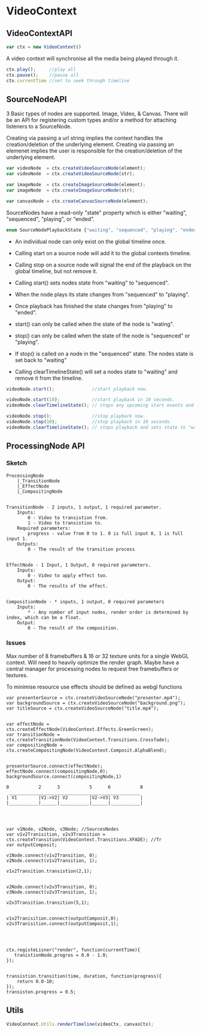 # VideoContext

## VideoContextAPI

```JavaScript
var ctx = new VideoContext()
```

A video context will synchronise all the media being played through it.


```JavaScript
ctx.play();     //play all
ctx.pause();    //pause all
ctx.currentTime //set to seek through timeline
```


## SourceNodeAPI

3 Basic types of nodes are supported. Image, Video, & Canvas. There will be an API for registering custom types and/or a method for attaching listeners to a SourceNode.

Creating via passing a url string implies the context handles the creation/deletion of the underlying element. Creating via passing an elemenet implies the user is responsible for the creation/deletion of the underlying element.

```JavaScript
var videoNode  = ctx.createVideoSourceNode(element);
var videoNode  = ctx.createVideoSourceNode(str);

var imageNode  = ctx.createImageSourceNode(element);
var imageNode  = ctx.createImageSourceNode(str);

var canvasNode = ctx.createCanvasSourceNode(element);
```


SourceNodes have a read-only "state" property which is either "waiting", "sequenced", "playing", or "ended".
```JavaScript
enum SourceNodePlaybackState {"waiting", "sequenced", "playing", "ended"};
```


* An individual node can only exist on the global timeline once.
* Calling start on a source node will add it to the global contexts timeline.
* Calling stop on a source node will signal the end of the playback on the global timeline, but not remove it.

* Calling start() sets nodes state from "waiting" to "sequenced".
* When the node plays its state changes from "sequenced" to "playing".
* Once playback has finished the state changes from "playing" to "ended".

* start() can only be called when the state of the node is "wating".
* stop() can only be called when the state of the node is "sequenced" or "playing".
* If stop() is called on a node in the "sequenced" state. The nodes state is set back to "waiting"
* Calling clearTimelineState() will set a nodes state to "waiting" and remove it from the timeline.


```JavaScript
videoNode.start();              //start playback now.

videoNode.start(10);            //start playback in 10 seconds.
videoNode.clearTimelineState(); // stops any upcoming start events and sets state to "waiting"

videoNode.stop();               //stop playback now.
videoNode.stop(10);             //stop playback in 10 seconds.
videoNode.clearTimelineState(); // stops playback and sets state to "waiting"
```






## ProcessingNode API

### Sketch
```
ProcessingNode
    |_TransitionNode
    |_EffectNode
    |_CompositingNode


TransitionNode - 2 inputs, 1 output, 1 required parameter.
    Inputs:
        0 - Video to transistion from.
        1 - Video to transistion to.
    Required parameters:
        progress - value from 0 to 1. 0 is full input 0, 1 is full input 1.
    Outputs:
        0 - The result of the transition process


EffectNode - 1 Input, 1 Output, 0 required parameters.
    Inputs:
        0 - Video to apply effect too.
    Output:
        0 - The results of the effect.


CompositionNode - * inputs, 1 output, 0 required parameters
    Inputs:
        * - Any number of input nodes, render order is determined by index, which can be a float.
    Output:
        0 - The result of the composition.
```
### Issues
Max number of 8 framebuffers & 16 or 32 texture units for a single WebGL context. Will need to heavily optimize the render graph. Maybe have a central manager for processing nodes to request free framebuffers or textures.

To minimise resource use effects should be defined as webgl functions 


```
var presenterSource = ctx.createVideoSourceNode("presenter.mp4");
var backgroundSource = ctx.createVideoSourceNode("background.png");
var titleSource = ctx.createVideoSourceNode("title.mp4");


var effectNode = ctx.createEffectNode(VideoContext.Effects.GreenScreen);
var transitionNode = ctx.createTransitionNode(VideoContext.Transitions.Crossfade);
var compositingNode = ctx.createCompositingNode(VideoContext.Composit.AlphaBlend);


presenterSource.connect(effectNode);
effectNode.connect(compositingNode,0);
backgroundSource.connect(compositingNode,1)
```



```
0           2      3           5      6           8
 _________________________________________________
| V1        |V1->V2| V2        |V2->V3| V3        |
|___________|______|___________|______|___________|




var v1Node, v2Node, v3Node; //SourcesNodes
var v1v2Tranisition, v2v3Transition = ctx.createTransition(VideoContext.Transitions.XFADE); //Tr
var outputComposit;

v1Node.connect(v1v2Transition, 0);
v2Node.connect(v1v2Transition, 1);

v1v2Transition.transistion(2,1);


v2Node.connect(v2v3Transition, 0);
v3Node.connect(v2v3Transition, 1);

v2v3Transition.transition(5,1);


v1v2Tranisition.connect(outputComposit,0);
v2v3Tranisition.connect(outputComposit,1);




ctx.registeLisner("render", function(currentTime){
   tranistionNode.progres = 0.0 - 1.0; 
});


transistion.transition(time, duration, function(progress){
    return 0.0-10;
});
transiston.progress = 0.5;
```

## Utils
```JavaScript
VideoContext.Utils.renderTimeline(videoCtx, canvasCtx);
```
